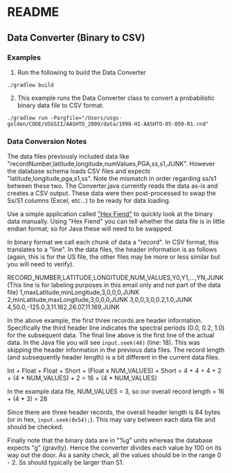 # README

## Data Converter (Binary to CSV)

### Examples

1.  Run the following to build the Data Converter

```
./gradlew build
```

2.  This example runs the Data Converter class to convert a probabilistic binary data file to CSV format.

```
./gradlew run -Pargfile="/Users/usgs-golden/CODE/USGSII/AASHTO_2009/data/1998-HI-AASHTO-05-050-R1.rnd"
```

### Data Conversion Notes

The data files previously included data like "recordNumber,latitude,longitude,numValues,PGA,ss,s1,JUNK". However the database schema loads CSV files and expects "latitude,longitude,pga,s1,ss". Note the mismatch in order regarding ss/s1 between these two. The Converter.java currently reads the data as-is and creates a CSV output. These data were then post-processed to swap the Ss/S1 columns (Excel, etc...) to be ready for data loading. 

Use a simple application called ["Hex Fiend"](https://ridiculousfish.com/hexfiend/) to quickly look at the binary data manually. Using "Hex Fiend" you can tell whether the data file is in little endian format; so for Java these will need to be swapped.

In binary format we call each chunk of data a "record". In CSV format, this translates to a "line". In the data files, the header information is as follows (again, this is for the US file, the other files may be more or less similar but you will need to verify).

RECORD_NUMBER,LATITUDE,LONGITUDE,NUM_VALUES,Y0,Y1,...,YN,JUNK (This line is for labeling purposes in this email only and not part of the data file)
1,maxLatitude,minLongitude,3,0,0,0,JUNK
2,minLatitude,maxLongitude,3,0,0,0,JUNK
3,0,0,3,0,0.2,1.0,JUNK
4,50.0,-125.0,3,11.162,26.07,11.169,JUNK

In the above example, the first three records are header information. Specifically the third header line indicates the spectral periods (0.0, 0.2, 1.0) for the subsequent data. The final line above is the first line of the actual data. In the Java file you will see `input.seek(48)` (line: 18). This was skipping the header information in the previous data files. The record length (and subsequently header length) is a bit different in the current data files.

Int + Float + Float + Short + (Float x NUM_VALUES) + Short =
4 + 4 + 4 + 2 + (4 * NUM_VALUES) + 2 =
16 + (4 * NUM_VALUES)

In the example data file, NUM_VALUES = 3, so our overall record length = 
16 + (4 * 3) = 28

Since there are three header records, the overall header length is 84 bytes (or in hex, `input.seek(0x54);`). This may vary between each data file and should be checked.

Finally note that the binary data are in "%g" units whereas the database expects "g" (gravity). Hence the converter divides each value by 100 on its way out the door. As a sanity check, all the values should be in the range 0 - 2. Ss should typically be larger than S1.